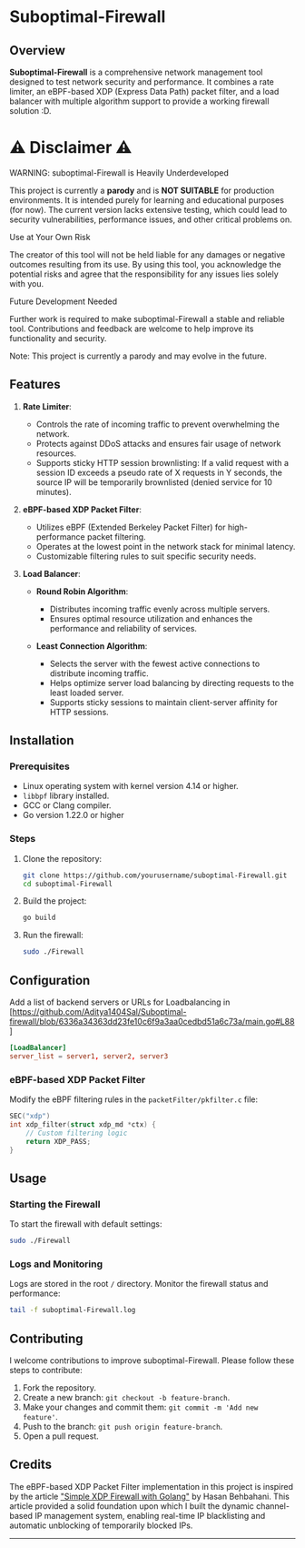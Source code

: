 # Suboptimal-Firewall

## Overview

**Suboptimal-Firewall** is a comprehensive network management tool designed to test network security and performance. It combines a rate limiter, an eBPF-based XDP (Express Data Path) packet filter, and a load balancer with multiple algorithm support to provide a working firewall solution :D.

# ⚠️ Disclaimer ⚠️
WARNING: suboptimal-Firewall is Heavily Underdeveloped

This project is currently a **parody** and is **NOT SUITABLE** for production environments. It is intended purely for learning and educational purposes (for now). The current version lacks extensive testing, which could lead to security vulnerabilities, performance issues, and other critical problems on.

Use at Your Own Risk

The creator of this tool will not be held liable for any damages or negative outcomes resulting from its use. By using this tool, you acknowledge the potential risks and agree that the responsibility for any issues lies solely with you.

Future Development Needed

Further work is required to make suboptimal-Firewall a stable and reliable tool. Contributions and feedback are welcome to help improve its functionality and security.

Note: This project is currently a parody and may evolve in the future.

## Features

1. **Rate Limiter**:
   - Controls the rate of incoming traffic to prevent overwhelming the network.
   - Protects against DDoS attacks and ensures fair usage of network resources.
   - Supports sticky HTTP session brownlisting: If a valid request with a session ID exceeds a pseudo rate of X requests in Y seconds, the source IP will be temporarily brownlisted (denied service for 10 minutes).

2. **eBPF-based XDP Packet Filter**:
   - Utilizes eBPF (Extended Berkeley Packet Filter) for high-performance packet filtering.
   - Operates at the lowest point in the network stack for minimal latency.
   - Customizable filtering rules to suit specific security needs.

3. **Load Balancer**:
   - **Round Robin Algorithm**:
     - Distributes incoming traffic evenly across multiple servers.
     - Ensures optimal resource utilization and enhances the performance and reliability of services.

   - **Least Connection Algorithm**:
     - Selects the server with the fewest active connections to distribute incoming traffic.
     - Helps optimize server load balancing by directing requests to the least loaded server.
     - Supports sticky sessions to maintain client-server affinity for HTTP sessions.

## Installation

### Prerequisites

- Linux operating system with kernel version 4.14 or higher.
- `libbpf` library installed.
- GCC or Clang compiler.
- Go version 1.22.0 or higher

### Steps

1. Clone the repository:
   ```sh
   git clone https://github.com/yourusername/suboptimal-Firewall.git
   cd suboptimal-Firewall
   ```

2. Build the project:
   ```sh
   go build 
   ```

3. Run the firewall:
   ```sh
   sudo ./Firewall
   ```

## Configuration

Add a list of backend servers or URLs for Loadbalancing in 
[https://github.com/Aditya1404Sal/Suboptimal-firewall/blob/6336a34363dd23fe10c6f9a3aa0cedbd51a6c73a/main.go#L88]

```conf
[LoadBalancer]
server_list = server1, server2, server3
```

### eBPF-based XDP Packet Filter

Modify the eBPF filtering rules in the `packetFilter/pkfilter.c` file:
```c
SEC("xdp")
int xdp_filter(struct xdp_md *ctx) {
    // Custom filtering logic
    return XDP_PASS;
}
```


## Usage

### Starting the Firewall

To start the firewall with default settings:
```sh
sudo ./Firewall
```

### Logs and Monitoring

Logs are stored in the root `/` directory. Monitor the firewall status and performance:
```sh
tail -f suboptimal-Firewall.log
```

## Contributing

I welcome contributions to improve suboptimal-Firewall. Please follow these steps to contribute:

1. Fork the repository.
2. Create a new branch: `git checkout -b feature-branch`.
3. Make your changes and commit them: `git commit -m 'Add new feature'`.
4. Push to the branch: `git push origin feature-branch`.
5. Open a pull request.

## Credits

The eBPF-based XDP Packet Filter implementation in this project is inspired by the article ["Simple XDP Firewall with Golang"](https://dev.to/xenbytes/simple-xdp-firewall-with-golang-1da3) by Hasan Behbahani. This article provided a solid foundation upon which I built the dynamic channel-based IP management system, enabling real-time IP blacklisting and automatic unblocking of temporarily blocked IPs.


---
